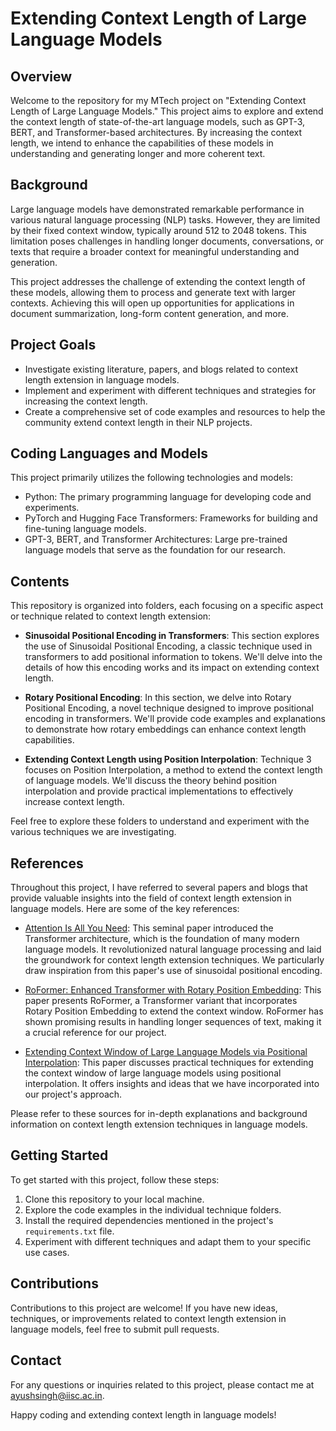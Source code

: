 # Extending Context Length of Large Language Models

## Overview

Welcome to the repository for my MTech project on "Extending Context Length of Large Language Models." This project aims to explore and extend the context length of state-of-the-art language models, such as GPT-3, BERT, and Transformer-based architectures. By increasing the context length, we intend to enhance the capabilities of these models in understanding and generating longer and more coherent text.

## Background

Large language models have demonstrated remarkable performance in various natural language processing (NLP) tasks. However, they are limited by their fixed context window, typically around 512 to 2048 tokens. This limitation poses challenges in handling longer documents, conversations, or texts that require a broader context for meaningful understanding and generation.

This project addresses the challenge of extending the context length of these models, allowing them to process and generate text with larger contexts. Achieving this will open up opportunities for applications in document summarization, long-form content generation, and more.

## Project Goals

- Investigate existing literature, papers, and blogs related to context length extension in language models.
- Implement and experiment with different techniques and strategies for increasing the context length.
- Create a comprehensive set of code examples and resources to help the community extend context length in their NLP projects.

## Coding Languages and Models

This project primarily utilizes the following technologies and models:

- Python: The primary programming language for developing code and experiments.
- PyTorch and Hugging Face Transformers: Frameworks for building and fine-tuning language models.
- GPT-3, BERT, and Transformer Architectures: Large pre-trained language models that serve as the foundation for our research.

## Contents

This repository is organized into folders, each focusing on a specific aspect or technique related to context length extension:

- **Sinusoidal Positional Encoding in Transformers**: This section explores the use of Sinusoidal Positional Encoding, a classic technique used in transformers to add positional information to tokens. We'll delve into the details of how this encoding works and its impact on extending context length.

- **Rotary Positional Encoding**: In this section, we delve into Rotary Positional Encoding, a novel technique designed to improve positional encoding in transformers. We'll provide code examples and explanations to demonstrate how rotary embeddings can enhance context length capabilities.

- **Extending Context Length using Position Interpolation**: Technique 3 focuses on Position Interpolation, a method to extend the context length of language models. We'll discuss the theory behind position interpolation and provide practical implementations to effectively increase context length.

Feel free to explore these folders to understand and experiment with the various techniques we are investigating.


## References

Throughout this project, I have referred to several papers and blogs that provide valuable insights into the field of context length extension in language models. Here are some of the key references:

- [Attention Is All You Need](https://arxiv.org/abs/1706.03762): This seminal paper introduced the Transformer architecture, which is the foundation of many modern language models. It revolutionized natural language processing and laid the groundwork for context length extension techniques. We particularly draw inspiration from this paper's use of sinusoidal positional encoding.

- [RoFormer: Enhanced Transformer with Rotary Position Embedding](https://arxiv.org/abs/2104.09864): This paper presents RoFormer, a Transformer variant that incorporates Rotary Position Embedding to extend the context window. RoFormer has shown promising results in handling longer sequences of text, making it a crucial reference for our project.

- [Extending Context Window of Large Language Models via Positional Interpolation](https://arxiv.org/abs/2306.15595): This paper discusses practical techniques for extending the context window of large language models using positional interpolation. It offers insights and ideas that we have incorporated into our project's approach.

Please refer to these sources for in-depth explanations and background information on context length extension techniques in language models.

## Getting Started

To get started with this project, follow these steps:

1. Clone this repository to your local machine.
2. Explore the code examples in the individual technique folders.
3. Install the required dependencies mentioned in the project's `requirements.txt` file.
4. Experiment with different techniques and adapt them to your specific use cases.

## Contributions

Contributions to this project are welcome! If you have new ideas, techniques, or improvements related to context length extension in language models, feel free to submit pull requests.

## Contact

For any questions or inquiries related to this project, please contact me at ayushsingh@iisc.ac.in.

Happy coding and extending context length in language models!

